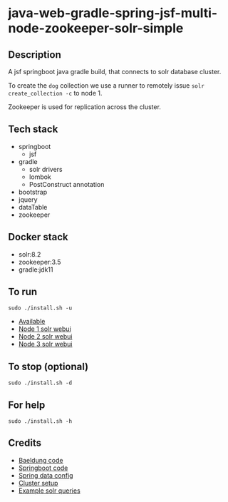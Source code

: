 # java-web-gradle-spring-jsf-multi-node-zookeeper-solr-simple

## Description
A jsf springboot java gradle build,
that connects to solr database cluster.

To create the `dog` collection we use a runner
to remotely issue `solr create_collection -c` to
node 1.

Zookeeper is used for replication across
the cluster.

## Tech stack
- springboot
  - jsf
- gradle
  - solr drivers
  - lombok
  - PostConstruct annotation
- bootstrap
- jquery
- dataTable
- zookeeper

## Docker stack
- solr:8.2
- zookeeper:3.5
- gradle:jdk11

## To run
`sudo ./install.sh -u`
- [Available](http://localhost)
- [Node 1 solr webui](http://localhost:8981)
- [Node 2 solr webui](http://localhost:8982)
- [Node 3 solr webui](http://localhost:8983)

## To stop (optional)
`sudo ./install.sh -d`

## For help
`sudo ./install.sh -h`

## Credits
- [Baeldung code](https://github.com/eugenp/tutorials/tree/master/persistence-modules/spring-data-solr)
- [Springboot code](https://javadeveloperzone.com/spring-boot/spring-boot-solr-example/)
- [Spring data config](https://www.google.com/search?client=firefox-b-1-lm&q=spring+boot+solr+example)
- [Cluster setup](https://gist.github.com/makuk66/0812f70b77aa92230c203cec41acac64#file-docker-compose-yml-L64)
- [Example solr queries](https://docs.spring.io/spring-data/solr/docs/1.0.x/reference/html/solr.repositories.html)
